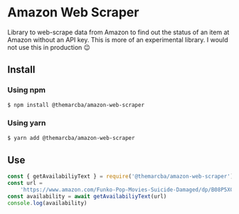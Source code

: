 # Amazon Web Scraper

Library to web-scrape data from Amazon to find out the status of an item at Amazon without an API key.
This is more of an experimental library. I would not use this in production 😉

## Install

### Using npm

```bash
$ npm install @themarcba/amazon-web-scraper
```

### Using yarn

```bash
$ yarn add @themarcba/amazon-web-scraper
```

## Use

```javascript
const { getAvailabiliyText } = require('@themarcba/amazon-web-scraper')
const url =
    'https://www.amazon.com/Funko-Pop-Movies-Suicide-Damaged/dp/B08P5XC9FL/ref=sr_1_2?dchild=1&keywords=harley+quinn+funko&qid=1627986255&sr=8-2'
const availability = await getAvailabiliyText(url)
console.log(availability)
```

